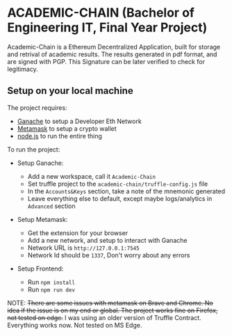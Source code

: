 # ACADEMIC-CHAIN (Bachelor of Engineering IT, Final Year Project)

Academic-Chain is a Ethereum Decentralized Application, built for storage and retrival of academic results. The results generated in pdf format, and are signed with PGP. This Signature can be later verified to check for legitimacy.

## Setup on your local machine

The project requires:

- [Ganache](https://trufflesuite.com/ganache/index.html) to setup a Developer Eth Network
- [Metamask](https://metamask.io/) to setup a crypto wallet
- [node.js](https://nodejs.org) to run the entire thing

To run the project:

- Setup Ganache:

  - Add a new workspace, call it `Academic-Chain`
  - Set truffle project to the `academic-chain/truffle-config.js` file
  - In the `Accounts&Keys` section, take a note of the mnemonic generated
  - Leave everything else to default, except maybe logs/analytics in `Advanced` section

- Setup Metamask:

  - Get the extension for your browser
  - Add a new network, and setup to interact with Ganache
  - Network URL is `http://127.0.0.1:7545`
  - Network Id should be `1337`, Don't worry about any errors

- Setup Frontend:
  - Run `npm install`
  - Run `npm run dev`

NOTE: ~~There are some issues with metamask on Brave and Chrome. No idea if the issue is on my end or global. The project works fine on Firefox, not tested on edge.~~ I was using an older version of Truffle Contract. Everything works now. Not tested on MS Edge.
